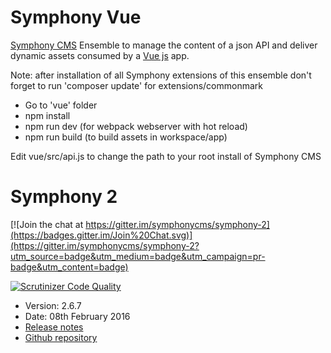 # Symphony Vue

[Symphony CMS](http://www.getsymphony.com/) Ensemble to manage the content of a json API and deliver dynamic assets consumed by a [Vue js](http://vuejs.org/) app.

Note: after installation of all Symphony extensions of this ensemble don't forget to run 'composer update' for extensions/commonmark

- Go to 'vue' folder
- npm install
- npm run dev (for webpack webserver with hot reload)
- npm run build (to build assets in workspace/app)

Edit vue/src/api.js to change the path to your root install of Symphony CMS

# Symphony 2

[![Join the chat at https://gitter.im/symphonycms/symphony-2](https://badges.gitter.im/Join%20Chat.svg)](https://gitter.im/symphonycms/symphony-2?utm_source=badge&utm_medium=badge&utm_campaign=pr-badge&utm_content=badge)

[![Scrutinizer Code Quality](https://scrutinizer-ci.com/g/symphonycms/symphony-2/badges/quality-score.png?b=master)](https://scrutinizer-ci.com/g/symphonycms/symphony-2/?branch=master)

- Version: 2.6.7
- Date: 08th February 2016
- [Release notes](http://getsymphony.com/download/releases/version/2.6.7/)
- [Github repository](https://github.com/symphonycms/symphony-2/tree/2.6.7)

